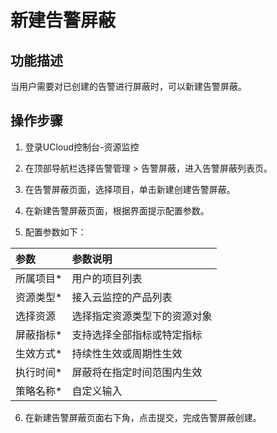 # 新建告警屏蔽

## 功能描述
当用户需要对已创建的告警进行屏蔽时，可以新建告警屏蔽。

## 操作步骤
1. 登录UCloud控制台-资源监控
2. 在顶部导航栏选择告警管理  > 告警屏蔽，进入告警屏蔽列表页。
3. 在告警屏蔽页面，选择项目，单击新建创建告警屏蔽。

5. 在新建告警屏蔽页面，根据界面提示配置参数。
6. 配置参数如下：

| 参数        | 参数说明                     |
|:------------|:-----------------------------|
| 所属项目*   | 用户的项目列表               |
| 资源类型*   | 接入云监控的产品列表         |
| 选择资源    | 选择指定资源类型下的资源对象 |
| 屏蔽指标*   | 支持选择全部指标或特定指标   |
| 生效方式*   | 持续性生效或周期性生效       |
| 执行时间*   | 屏蔽将在指定时间范围内生效   |
| 策略名称*   | 自定义输入                   |

6. 在新建告警屏蔽页面右下角，点击提交，完成告警屏蔽创建。

